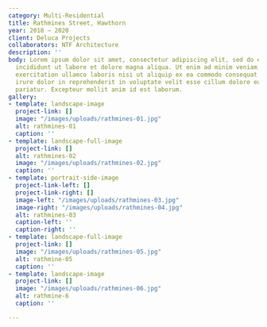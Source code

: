 ```yaml
---
category: Multi-Residential
title: Rathmines Street, Hawthorn
year: 2018 — 2020
client: Deluca Projects
collaborators: NTF Architecture
description: ''
body: Lorem ipsum dolor sit amet, consectetur adipiscing elit, sed do eiusmod tempor
  incididunt ut labore et dolore magna aliqua. Ut enim ad minim veniam, quis nostrud
  exercitation ullamco laboris nisi ut aliquip ex ea commodo consequat. Duis aute
  irure dolor in reprehenderit in voluptate velit esse cillum dolore eu fugiat nulla
  pariatur. Excepteur mollit anim id est laborum.
gallery:
- template: landscape-image
  project-link: []
  image: "/images/uploads/rathmines-01.jpg"
  alt: rathmines-01
  caption: ''
- template: landscape-full-image
  project-link: []
  alt: rathmines-02
  image: "/images/uploads/rathmines-02.jpg"
  caption: ''
- template: portrait-side-image
  project-link-left: []
  project-link-right: []
  image-left: "/images/uploads/rathmines-03.jpg"
  image-right: "/images/uploads/rathmines-04.jpg"
  alt: rathmines-03
  caption-left: ''
  caption-right: ''
- template: landscape-full-image
  project-link: []
  image: "/images/uploads/rathmines-05.jpg"
  alt: rathmine-05
  caption: ''
- template: landscape-image
  project-link: []
  image: "/images/uploads/rathmines-06.jpg"
  alt: rathmine-6
  caption: ''

---
```

